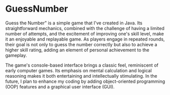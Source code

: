 # GuessNumber
Guess the Number" is a simple game that I've created in Java. Its straightforward mechanics, combined with the challenge of having a limited number of attempts, and the excitement of improving one's skill level, make it an enjoyable and replayable game. As players engage in repeated rounds, their goal is not only to guess the number correctly but also to achieve a higher skill rating, adding an element of personal achievement to the gameplay.

The game's console-based interface brings a classic feel, reminiscent of early computer games. Its emphasis on mental calculation and logical reasoning makes it both entertaining and intellectually stimulating. In the future, I plan to enhance my coding by adding object-oriented programming (OOP) features and a graphical user interface (GUI).
